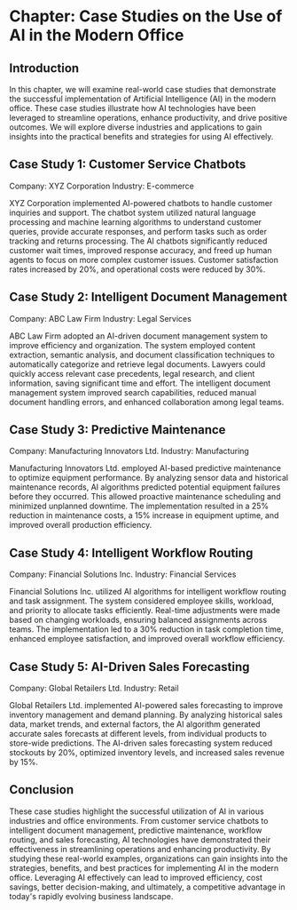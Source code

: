 Chapter: Case Studies on the Use of AI in the Modern Office
===========================================================

Introduction
------------

In this chapter, we will examine real-world case studies that demonstrate the successful implementation of Artificial Intelligence (AI) in the modern office. These case studies illustrate how AI technologies have been leveraged to streamline operations, enhance productivity, and drive positive outcomes. We will explore diverse industries and applications to gain insights into the practical benefits and strategies for using AI effectively.

Case Study 1: Customer Service Chatbots
---------------------------------------

Company: XYZ Corporation Industry: E-commerce

XYZ Corporation implemented AI-powered chatbots to handle customer inquiries and support. The chatbot system utilized natural language processing and machine learning algorithms to understand customer queries, provide accurate responses, and perform tasks such as order tracking and returns processing. The AI chatbots significantly reduced customer wait times, improved response accuracy, and freed up human agents to focus on more complex customer issues. Customer satisfaction rates increased by 20%, and operational costs were reduced by 30%.

Case Study 2: Intelligent Document Management
---------------------------------------------

Company: ABC Law Firm Industry: Legal Services

ABC Law Firm adopted an AI-driven document management system to improve efficiency and organization. The system employed content extraction, semantic analysis, and document classification techniques to automatically categorize and retrieve legal documents. Lawyers could quickly access relevant case precedents, legal research, and client information, saving significant time and effort. The intelligent document management system improved search capabilities, reduced manual document handling errors, and enhanced collaboration among legal teams.

Case Study 3: Predictive Maintenance
------------------------------------

Company: Manufacturing Innovators Ltd. Industry: Manufacturing

Manufacturing Innovators Ltd. employed AI-based predictive maintenance to optimize equipment performance. By analyzing sensor data and historical maintenance records, AI algorithms predicted potential equipment failures before they occurred. This allowed proactive maintenance scheduling and minimized unplanned downtime. The implementation resulted in a 25% reduction in maintenance costs, a 15% increase in equipment uptime, and improved overall production efficiency.

Case Study 4: Intelligent Workflow Routing
------------------------------------------

Company: Financial Solutions Inc. Industry: Financial Services

Financial Solutions Inc. utilized AI algorithms for intelligent workflow routing and task assignment. The system considered employee skills, workload, and priority to allocate tasks efficiently. Real-time adjustments were made based on changing workloads, ensuring balanced assignments across teams. The implementation led to a 30% reduction in task completion time, enhanced employee satisfaction, and improved overall workflow efficiency.

Case Study 5: AI-Driven Sales Forecasting
-----------------------------------------

Company: Global Retailers Ltd. Industry: Retail

Global Retailers Ltd. implemented AI-powered sales forecasting to improve inventory management and demand planning. By analyzing historical sales data, market trends, and external factors, the AI algorithm generated accurate sales forecasts at different levels, from individual products to store-wide predictions. The AI-driven sales forecasting system reduced stockouts by 20%, optimized inventory levels, and increased sales revenue by 15%.

Conclusion
----------

These case studies highlight the successful utilization of AI in various industries and office environments. From customer service chatbots to intelligent document management, predictive maintenance, workflow routing, and sales forecasting, AI technologies have demonstrated their effectiveness in streamlining operations and enhancing productivity. By studying these real-world examples, organizations can gain insights into the strategies, benefits, and best practices for implementing AI in the modern office. Leveraging AI effectively can lead to improved efficiency, cost savings, better decision-making, and ultimately, a competitive advantage in today's rapidly evolving business landscape.
